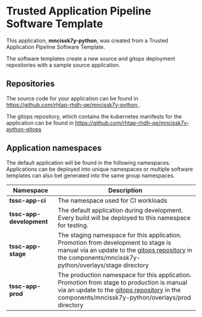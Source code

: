 # Trusted Application Pipeline Software Template

This application, **mncissk7y-python**, was created from a Trusted Application Pipeline Software Template.

The software templates create a new source and gitops deployment repositories with a sample source application. 

## Repositories

The source code for your application can be found in [https://github.com/rhtap-rhdh-qe/mncissk7y-python ](https://github.com/rhtap-rhdh-qe/mncissk7y-python ).
 
The gitops repository, which contains the kubernetes manifests for the application can be found in 
[https://github.com/rhtap-rhdh-qe/mncissk7y-python-gitops ](https://github.com/rhtap-rhdh-qe/mncissk7y-python-gitops ) 

## Application namespaces 

The default application will be found in the following namespaces. Applications can be deployed into unique namespaces or multiple software templates can also bet generated into the same group namespaces.  

|  Namespace   |  Description   |  
| -------- | -------- |
| **tssc-app-ci** | The namespace used for CI workloads |
| **tssc-app-development** | The default application during development. Every build will be deployed to this namespace for testing. |
| **tssc-app-stage** | The staging namespace for this application. Promotion from development to stage is manual via an update to the [gitops repository](https://github.com/rhtap-rhdh-qe/mncissk7y-python-gitops ) in the components/mncissk7y-python/overlays/stage directory |
| **tssc-app-prod** | The production namespace for this application. Promotion from stage to production is manual via an update to the [gitops repository](https://github.com/rhtap-rhdh-qe/mncissk7y-python-gitops ) in the components/mncissk7y-python/overlays/prod directory |